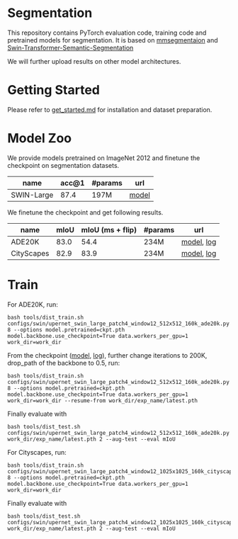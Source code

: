 # Segmentation

This repository contains PyTorch evaluation code, training code and pretrained models for segmentation. It is based on [mmsegmentaion](https://github.com/open-mmlab/mmsegmentation/tree/v0.11.0) and [Swin-Transformer-Semantic-Segmentation](https://github.com/SwinTransformer/Swin-Transformer-Semantic-Segmentation)

We will further upload results on other model architectures.

# Getting Started 

Please refer to [get_started.md](https://github.com/open-mmlab/mmsegmentation/blob/master/docs/get_started.md#installation) for installation and dataset preparation.

# Model Zoo

We provide models pretrained on ImageNet 2012 and finetune the checkpoint on segmentation datasets.

| name | acc@1 | #params | url |
| --- | --- | --- | --- |
| SWIN-Large | 87.4 | 197M | [model](https://drive.google.com/file/d/1elIVsE_W5jHCfBSALCjF0f79Unk-bmS0/view?usp=sharing) |

We finetune the checkpoint and get following results.

| name | mIoU | mIoU (ms + flip) | #params | url |
| --- | --- | --- | --- | --- |
| ADE20K | 83.0 | 54.4 | 234M | [model](), [log](https://drive.google.com/file/d/1va6Ptawr5C7bhGchz-028wrzObUgseHE/view?usp=sharing)|
| CityScapes | 82.9 | 83.9 | 234M | [model](), [log](https://drive.google.com/file/d/1j0Hub-HeMCUbeHhnGw79FHtvvxvSCz1y/view?usp=sharing)|

# Train


For ADE20K, run: 
```
bash tools/dist_train.sh configs/swin/upernet_swin_large_patch4_window12_512x512_160k_ade20k.py 8 --options model.pretrained=ckpt.pth model.backbone.use_checkpoint=True data.workers_per_gpu=1 work_dir=work_dir
```
From the checkpoint ([model](), [log](https://drive.google.com/file/d/1-XL912aMs5E-rRfZeqknKZN30qsgO17B/view?usp=sharing)), further change iterations to 200K, drop_path of the backbone to 0.5, run:
```
bash tools/dist_train.sh configs/swin/upernet_swin_large_patch4_window12_512x512_160k_ade20k.py 8 --options model.pretrained=ckpt.pth model.backbone.use_checkpoint=True data.workers_per_gpu=1 work_dir=work_dir --resume-from work_dir/exp_name/latest.pth
```
Finally evaluate with
```
bash tools/dist_test.sh configs/swin/upernet_swin_large_patch4_window12_512x512_160k_ade20k.py work_dir/exp_name/latest.pth 2 --aug-test --eval mIoU
```

For Cityscapes, run: 
```
bash tools/dist_train.sh configs/swin/upernet_swin_large_patch4_window12_1025x1025_160k_cityscapes.py 8 --options model.pretrained=ckpt.pth model.backbone.use_checkpoint=True data.workers_per_gpu=1 work_dir=work_dir
```
Finally evaluate with
```
bash tools/dist_test.sh configs/swin/upernet_swin_large_patch4_window12_1025x1025_160k_cityscapes.py work_dir/exp_name/latest.pth 2 --aug-test --eval mIoU
```
